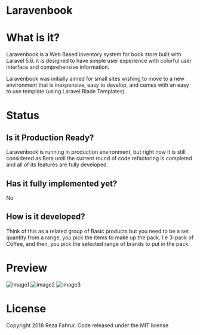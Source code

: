 # Laravenbook

# What is it?

Laravenbook is a Web Based inventory system for book store built with Laravel 5.6.  it is designed to have simple user experience with colorful user interface and comprehensive information.

Laravenbook was initially aimed for small sites wishing to move to a new environment that is inexpensive, easy to develop, and comes with an easy to use template (using Laravel Blade Templates)..




# Status

## Is it Production Ready?

Laravenbook is running in production environment, but right now it is still considered as Beta until the current round of code refactoring is completed and all of its features are fully developed.


## Has it fully implemented yet?

No

## How is it developed?

Think of this as a related group of Basic products but you need to be a set quantity from a range, you pick the items to make up the pack. I.e 3-pack of Coffee, and then, you pick the selected range of brands to put in the pack.



# Preview
![image1](https://i.imgur.com/bwSQJam.png)
![image2](https://i.imgur.com/gJjQl5e.png)
![image3](https://i.imgur.com/FWm5isa.png)


# License
Copyright 2018 Reza Fahrur. Code released under the MIT license

